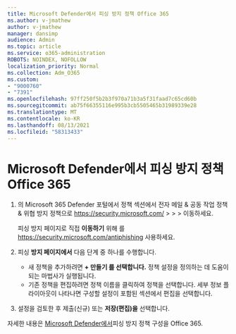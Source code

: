 ```yaml
---
title: Microsoft Defender에서 피싱 방지 정책 Office 365
ms.author: v-jmathew
author: v-jmathew
manager: dansimp
audience: Admin
ms.topic: article
ms.service: o365-administration
ROBOTS: NOINDEX, NOFOLLOW
localization_priority: Normal
ms.collection: Adm_O365
ms.custom:
- "9000760"
- "7391"
ms.openlocfilehash: 97ff250f5b2b3f970a71b3a5f31faad7c65cd60b
ms.sourcegitcommit: ab75f66355116e995b3cb5505465b31989339e28
ms.translationtype: MT
ms.contentlocale: ko-KR
ms.lasthandoff: 08/13/2021
ms.locfileid: "58313433"
---
```

# <a name="set-up-anti-phishing-policies-in-microsoft-defender-for-office-365"></a>Microsoft Defender에서 피싱 방지 정책 Office 365

1. 의 Microsoft 365 Defender 포털에서 정책 섹션에서 전자 메일 & 공동 작업 정책 & 위협 방지 정책으로 <https://security.microsoft.com/>  \>  \>  \>  이동하세요. 

   피싱 방지 페이지로 직접 **이동하기** 위해 를 <https://security.microsoft.com/antiphishing> 사용하세요.

2. 피싱 **방지 페이지에서** 다음 단계 중 하나를 수행합니다.
   - 새 정책을 추가하려면 **+ 만들기 를 선택합니다.** 정책 설정을 정의하는 데 도움이 되는 마법사가 실행됩니다.
   - 기존 정책을 편집하려면 정책 이름을 클릭하여 정책을 선택합니다. 세부 정보 플라이아웃이 나타나면  구성할 설정이 포함된 섹션에서 편집을 선택합니다.

3. 설정을 검토한 후 제출(신규) 또는 **저장(편집)을** 선택합니다. 

자세한 내용은 [Microsoft Defender에서](https://docs.microsoft.com/microsoft-365/security/office-365-security/configure-mdo-anti-phishing-policies)피싱 방지 정책 구성을 Office 365.
